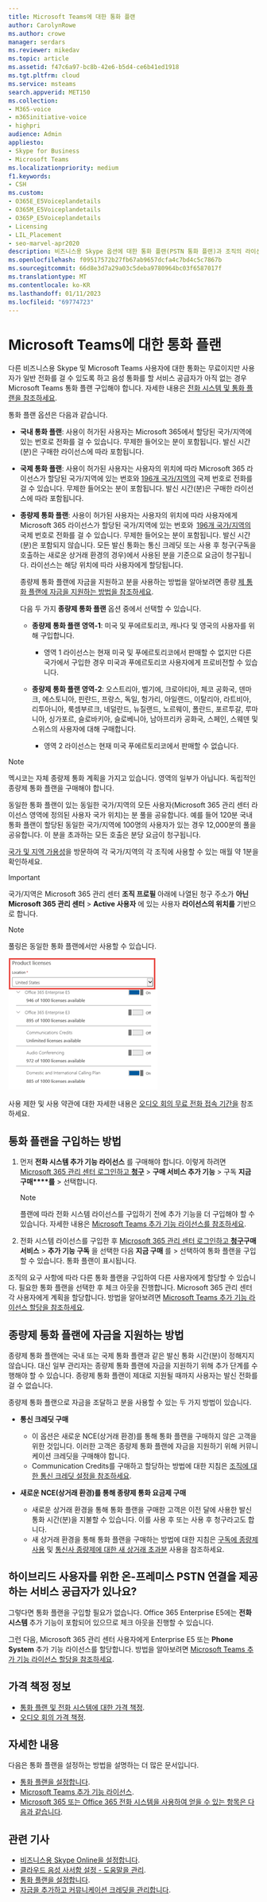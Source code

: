 ```yaml
---
title: Microsoft Teams에 대한 통화 플랜
author: CarolynRowe
ms.author: crowe
manager: serdars
ms.reviewer: mikedav
ms.topic: article
ms.assetid: f47c6a97-bc8b-42e6-b5d4-ce6b41ed1918
ms.tgt.pltfrm: cloud
ms.service: msteams
search.appverid: MET150
ms.collection:
- M365-voice
- m365initiative-voice
- highpri
audience: Admin
appliesto:
- Skype for Business
- Microsoft Teams
ms.localizationpriority: medium
f1.keywords:
- CSH
ms.custom:
- O365E_E5Voiceplandetails
- O365M_E5Voiceplandetails
- O365P_E5Voiceplandetails
- Licensing
- LIL_Placement
- seo-marvel-apr2020
description: 비즈니스용 Skype 옵션에 대한 통화 플랜(PSTN 통화 플랜)과 조직의 라이선스를 가져오는 방법에 대해 알아봅니다.
ms.openlocfilehash: f09517572b27fb67ab9657dcfa4c7bd4c5c7867b
ms.sourcegitcommit: 66d8e3d7a29a03c5deba9780964bc03f6587017f
ms.translationtype: MT
ms.contentlocale: ko-KR
ms.lasthandoff: 01/11/2023
ms.locfileid: "69774723"
---
```

# <a name="calling-plans-for-microsoft-teams"></a>Microsoft Teams에 대한 통화 플랜

다른 비즈니스용 Skype 및 Microsoft Teams 사용자에 대한 통화는 무료이지만 사용자가 일반 전화를 걸 수 있도록 하고 음성 통화를 할 서비스 공급자가 아직 없는 경우 Microsoft Teams 통화 플랜 구입해야 합니다. 자세한 내용은 [전화 시스템 및 통화 플랜을 참조하세요](calling-plan-landing-page.md).

통화 플랜 옵션은 다음과 같습니다.
  
- **국내 통화 플랜**: 사용이 허가된 사용자는 Microsoft 365에서 할당된 국가/지역에 있는 번호로 전화를 걸 수 있습니다. 무제한 들어오는 분이 포함됩니다. 발신 시간(분)은 구매한 라이선스에 따라 포함됩니다.

- **국제 통화 플랜**: 사용이 허가된 사용자는 사용자의 위치에 따라 Microsoft 365 라이선스가 할당된 국가/지역에 있는 번호와 [196개 국가/지역의](country-and-region-availability-for-audio-conferencing-and-calling-plans/users-can-make-outbound-calls-to-these-countries-and-regions.md) 국제 번호로 전화를 걸 수 있습니다. 무제한 들어오는 분이 포함됩니다. 발신 시간(분)은 구매한 라이선스에 따라 포함됩니다.

- **종량제 통화 플랜**: 사용이 허가된 사용자는 사용자의 위치에 따라 사용자에게 Microsoft 365 라이선스가 할당된 국가/지역에 있는 번호와  [196개 국가/지역의](country-and-region-availability-for-audio-conferencing-and-calling-plans/users-can-make-outbound-calls-to-these-countries-and-regions.md) 국제 번호로 전화를 걸 수 있습니다. 무제한 들어오는 분이 포함됩니다. 발신 시간(분)은 포함되지 않습니다. 모든 발신 통화는 통신 크레딧 또는 사용 후 청구(구독을 호출하는 새로운 상거래 환경의 경우)에서 사용된 분을 기준으로 요금이 청구됩니다. 라이선스는 해당 위치에 따라 사용자에게 할당됩니다.

  종량제 통화 플랜에 자금을 지원하고 분을 사용하는 방법을 알아보려면 종량 [제 통화 플랜에 자금을 지원하는 방법을 참조하세요](#how-to-fund-a-pay-as-you-go-calling-plan).

  다음 두 가지 **종량제 통화 플랜** 옵션 중에서 선택할 수 있습니다.

  - **종량제 통화 플랜 영역-1**: 미국 및 푸에르토리코, 캐나다 및 영국의 사용자를 위해 구입합니다.
    - 영역 1 라이선스는 현재 미국 및 푸에르토리코에서 판매할 수 없지만 다른 국가에서 구입한 경우 미국과 푸에르토리코 사용자에게 프로비전할 수 있습니다.

  - **종량제 통화 플랜 영역-2**: 오스트리아, 벨기에, 크로아티아, 체코 공화국, 덴마크, 에스토니아, 핀란드, 프랑스, 독일, 헝가리, 아일랜드, 이탈리아, 라트비아, 리투아니아, 룩셈부르크, 네덜란드, 뉴질랜드, 노르웨이, 폴란드, 포르투갈, 루마니아, 싱가포르, 슬로바키아, 슬로베니아, 남아프리카 공화국, 스페인, 스웨덴 및 스위스의 사용자에 대해 구매합니다.
    - 영역 2 라이선스는 현재 미국 푸에르토리코에서 판매할 수 없습니다.

> [!NOTE]
> 멕시코는 자체 종량제 통화 계획을 가지고 있습니다. 영역의 일부가 아닙니다. 독립적인 종량제 통화 플랜을 구매해야 합니다.

동일한 통화 플랜이 있는 동일한 국가/지역의 모든 사용자(Microsoft 365 관리 센터 라이선스 영역에 정의된 사용자 국가 위치)는 분 풀을 공유합니다. 예를 들어 120분 국내 통화 플랜이 할당된 동일한 국가/지역에 100명의 사용자가 있는 경우 12,000분의 풀을 공유합니다. 이 분을 초과하는 모든 호출은 분당 요금이 청구됩니다.

[국가 및 지역 가용성](country-and-region-availability-for-audio-conferencing-and-calling-plans/country-and-region-availability-for-audio-conferencing-and-calling-plans.md)을 방문하여 각 국가/지역의 각 조직에 사용할 수 있는 매월 약 1분을 확인하세요.

> [!IMPORTANT]
> 국가/지역은 Microsoft 365 관리 센터 **조직 프로필** 아래에 나열된 청구 주소가 **아닌** **Microsoft 365 관리 센터** > **Active 사용자** 에 있는 사용자 **라이선스의 위치를** 기반으로 합니다.

> [!NOTE]
> 풀링은 동일한 통화 플랜에서만 사용할 수 있습니다.

![사용자의 라이선스 위치 스크린샷.](media/cc1e16d1-8a5e-43e0-99a3-dc991efdfbab.png)

사용 제한 및 사용 약관에 대한 자세한 내용은 [오디오 회의 무료 전화 접속 기간을](complimentary-dial-out-period.md) 참조하세요.

## <a name="how-to-buy-calling-plans"></a>통화 플랜을 구입하는 방법

1. 먼저 **전화 시스템 추가 기능 라이선스** 를 구매해야 합니다. 이렇게 하려면 [Microsoft 365 관리 센터 로그인하고 **청구**](https://go.microsoft.com/fwlink/p/?linkid=868433) > **구매 서비스 추가 기능** >  구독 **지금 구매****를** >  선택합니다.

    > [!NOTE]
    > 플랜에 따라 전화 시스템 라이선스를 구입하기 전에 추가 기능을 더 구입해야 할 수 있습니다. 자세한 내용은 [Microsoft Teams 추가 기능 라이선스를 참조하세요](./teams-add-on-licensing/microsoft-teams-add-on-licensing.md).

2. 전화 시스템 라이선스를 구입한 후 [Microsoft 365 관리 센터 로그인하고 **청구**](https://go.microsoft.com/fwlink/p/?linkid=868433)**구매 서비스** > **추가 기능 구독** 을 선택한 다음 **지금 구매** 를  >  선택하여 통화 플랜을 구입할 수 있습니다. 통화 플랜이 표시됩니다.

조직의 요구 사항에 따라 다른 통화 플랜을 구입하여 다른 사용자에게 할당할 수 있습니다. 필요한 통화 플랜을 선택한 후 체크 아웃을 진행합니다. Microsoft 365 관리 센터 각 사용자에게 계획을 할당합니다. 방법을 알아보려면 [Microsoft Teams 추가 기능 라이선스 할당을 참조하세요](./teams-add-on-licensing/microsoft-teams-add-on-licensing.md).

## <a name="how-to-fund-a-pay-as-you-go-calling-plan"></a>종량제 통화 플랜에 자금을 지원하는 방법

종량제 통화 플랜에는 국내 또는 국제 통화 플랜과 같은 발신 통화 시간(분)이 정해지지 않습니다. 대신 일부 관리자는 종량제 통화 플랜에 자금을 지원하기 위해 추가 단계를 수행해야 할 수 있습니다. 종량제 통화 플랜이 제대로 지원될 때까지 사용자는 발신 전화를 걸 수 없습니다.

종량제 통화 플랜으로 자금을 조달하고 분을 사용할 수 있는 두 가지 방법이 있습니다.

- **통신 크레딧 구매**
  - 이 옵션은 새로운 NCE(상거래 환경)를 통해 통화 플랜을 구매하지 않은 고객을 위한 것입니다. 이러한 고객은 종량제 통화 플랜에 자금을 지원하기 위해 커뮤니케이션 크레딧을 구매해야 합니다.
  - Communication Credits를 구매하고 할당하는 방법에 대한 지침은 [조직에 대한 통신 크레딧 설정을 참조하세요](set-up-communications-credits-for-your-organization.md).

- **새로운 NCE(상거래 환경)를 통해 종량제 통화 요금제 구매**
  - 새로운 상거래 환경을 통해 통화 플랜을 구매한 고객은 이전 달에 사용한 발신 통화 시간(분)을 지불할 수 있습니다. 이를 사용 후 또는 사용 후 청구라고도 합니다.
  - 새 상거래 환경을 통해 통화 플랜을 구매하는 방법에 대한 지침은 [구독에 종량제 사용](/microsoft-365/commerce/subscriptions/manage-pay-as-you-go-services) 및 [통신사 종량제에 대한 새 상거래 초과분](/partner-center/new-commerce-telco-payg) 사용을 참조하세요.
  
## <a name="do-you-have-a-service-provider-that-provides-on-premises-pstn-connectivity-for-hybrid-users"></a>하이브리드 사용자를 위한 온-프레미스 PSTN 연결을 제공하는 서비스 공급자가 있나요?

그렇다면 통화 플랜을 구입할 필요가 없습니다. Office 365 Enterprise E5에는 **전화 시스템** 추가 기능이 포함되어 있으므로 체크 아웃을 진행할 수 있습니다.

그런 다음, Microsoft 365 관리 센터 사용자에게 Enterprise E5 또는 **Phone System** 추가 기능 라이선스를 할당합니다. 방법을 알아보려면 [Microsoft Teams 추가 기능 라이선스 할당을 참조하세요](./teams-add-on-licensing/microsoft-teams-add-on-licensing.md).

## <a name="pricing-information"></a>가격 책정 정보

- [통화 플랜 및 전화 시스템에 대한 가격 책정](https://www.microsoft.com/microsoft-365/microsoft-teams/voice-calling).
- [오디오 회의 가격 책정](https://www.microsoft.com/microsoft-365/microsoft-teams/online-meetings).

## <a name="for-more-information"></a>자세한 내용

다음은 통화 플랜을 설정하는 방법을 설명하는 더 많은 문서입니다.

- [통화 플랜을 설정합니다](set-up-calling-plans.md).
- [Microsoft Teams 추가 기능 라이선스](./teams-add-on-licensing/microsoft-teams-add-on-licensing.md).
- [Microsoft 365 또는 Office 365 전화 시스템을 사용하여 얻을 수 있는 항목은 다음과 같습니다](./here-s-what-you-get-with-phone-system.md).

## <a name="related-articles"></a>관련 기사

- [비즈니스용 Skype Online을 설정합니다](/SkypeForBusiness/set-up-skype-for-business-online/set-up-skype-for-business-online).
- [클라우드 음성 사서함 설정 - 도움말을 관리](set-up-phone-system-voicemail.md).
- [통화 플랜을 설정합니다](set-up-calling-plans.md).
- [자금을 추가하고 커뮤니케이션 크레딧을 관리합니다](add-funds-and-manage-communications-credits.md).
